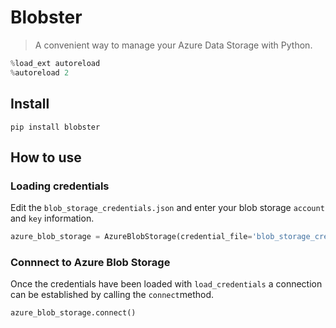 # Blobster
> A convenient way to manage your Azure Data Storage with Python.


```python
%load_ext autoreload
%autoreload 2
```

## Install

`pip install blobster`

## How to use

### Loading credentials
Edit the `blob_storage_credentials.json` and enter your blob storage `account` and `key` information.

```python
azure_blob_storage = AzureBlobStorage(credential_file='blob_storage_credentials.json')
```

### Connnect to Azure Blob Storage
Once the credentials have been loaded with `load_credentials` 
a connection can be established by calling the `connect`method.

```python
azure_blob_storage.connect()
```
